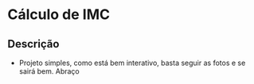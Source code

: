 # Cálculo de IMC

## Descrição
+ Projeto simples, como está bem interativo, basta seguir as fotos e se sairá bem. Abraço

